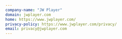 ```yaml
---
company-name: "JW Player"
domain: jwplayer.com
home: https://www.jwplayer.com/
privacy-policy: https://www.jwplayer.com/privacy/
email: privacy@jwplayer.com
---
```




